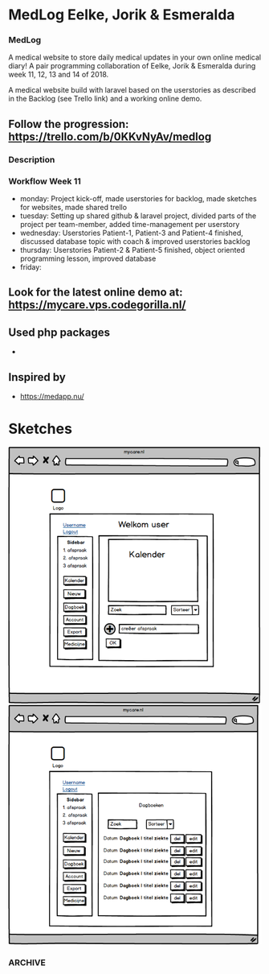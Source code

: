 # MedLog Eelke, Jorik & Esmeralda
### MedLog
A medical website to store daily medical updates in your own online medical diary!
A pair programming collaboration of Eelke, Jorik & Esmeralda during week 11, 12, 13 and 14 of 2018. 

A medical website build with laravel based on the userstories as described in the Backlog (see Trello link) and a working online demo.

## Follow the progression: https://trello.com/b/0KKvNyAv/medlog

### Description

### Workflow Week 11
- monday: Project kick-off, made userstories for backlog, made sketches for websites, made shared trello
- tuesday: Setting up shared github & laravel project, divided parts of the project per team-member, added time-management per userstory
- wednesday: Userstories Patient-1, Patient-3 and Patient-4 finished, discussed database topic with coach & improved userstories backlog 
- thursday: Userstories Patient-2 & Patient-5 finished, object oriented programming lesson, improved database
- friday:

## Look for the latest online demo at: https://mycare.vps.codegorilla.nl/

## Used php packages
-

## Inspired by 
- https://medapp.nu/

# Sketches
![Alt text](https://github.com/Eelkevd/MedLog/blob/master/Sketchhomepage.png?raw=true "Homepage")
![Alt text](https://github.com/Eelkevd/MedLog/blob/master/Sketchdagboekoverzicht.png?raw=true "Dagboek overzicht")

### ARCHIVE
